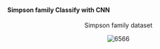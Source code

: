 #### Simpson family Classify with CNN 


<div align=center>

Simpson family dataset 
  
![6566](https://user-images.githubusercontent.com/59076451/125173049-f2b43480-e1f7-11eb-8f14-2ef3e326e97c.PNG)
  
</div>  
